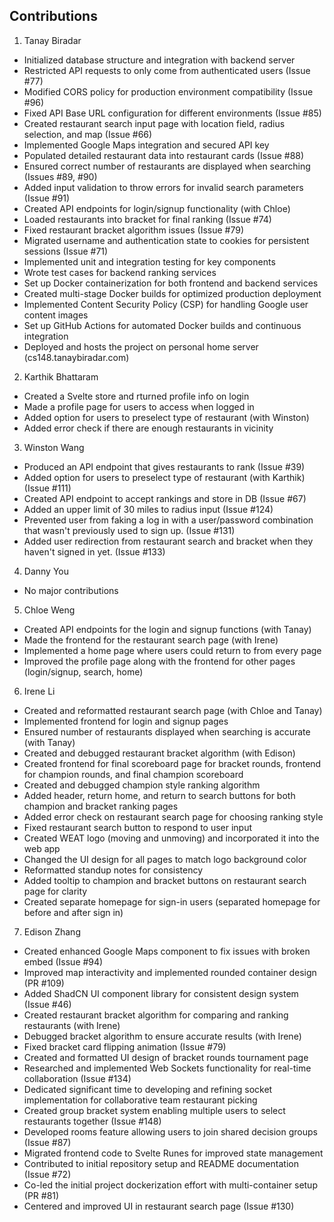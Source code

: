 ## Contributions
1. Tanay Biradar
- Initialized database structure and integration with backend server
- Restricted API requests to only come from authenticated users (Issue #77)
- Modified CORS policy for production environment compatibility (Issue #96)
- Fixed API Base URL configuration for different environments (Issue #85)
- Created restaurant search input page with location field, radius selection, and map (Issue #66)
- Implemented Google Maps integration and secured API key
- Populated detailed restaurant data into restaurant cards (Issue #88)
- Ensured correct number of restaurants are displayed when searching (Issues #89, #90)
- Added input validation to throw errors for invalid search parameters (Issue #91)
- Created API endpoints for login/signup functionality (with Chloe)
- Loaded restaurants into bracket for final ranking (Issue #74)
- Fixed restaurant bracket algorithm issues (Issue #79)
- Migrated username and authentication state to cookies for persistent sessions (Issue #71)
- Implemented unit and integration testing for key components
- Wrote test cases for backend ranking services
- Set up Docker containerization for both frontend and backend services
- Created multi-stage Docker builds for optimized production deployment
- Implemented Content Security Policy (CSP) for handling Google user content images
- Set up GitHub Actions for automated Docker builds and continuous integration
- Deployed and hosts the project on personal home server (cs148.tanaybiradar.com)
  
2. Karthik Bhattaram
- Created a Svelte store and rturned profile info on login
- Made a profile page for users to access when logged in
- Added option for users to preselect type of restaurant (with Winston)
- Added error check if there are enough restaurants in vicinity
  
3. Winston Wang
- Produced an API endpoint that gives restaurants to rank (Issue #39)
- Added option for users to preselect type of restaurant (with Karthik) (Issue #111)
- Created API endpoint to accept rankings and store in DB (Issue #67)
- Added an upper limit of 30 miles to radius input (Issue #124)
- Prevented user from faking a log in with a user/password combination that wasn't previously used to sign up. (Issue #131)
- Added user redirection from restaurant search and bracket when they haven't signed in yet. (Issue #133)
  
4. Danny You
- No major contributions

5. Chloe Weng
- Created API endpoints for the login and signup functions (with Tanay)
- Made the frontend for the restaurant search page (with Irene)
- Implemented a home page where users could return to from every page
- Improved the profile page along with the frontend for other pages (login/signup, search, home)

6. Irene Li
- Created and reformatted restaurant search page (with Chloe and Tanay)
- Implemented frontend for login and signup pages
- Ensured number of restaurants displayed when searching is accurate (with Tanay)
- Created and debugged restaurant bracket algorithm (with Edison)
- Created frontend for final scoreboard page for bracket rounds, frontend for champion rounds, and final champion scoreboard
- Created and debugged champion style ranking algorithm
- Added header, return home, and return to search buttons for both champion and bracket ranking pages
- Added error check on restaurant search page for choosing ranking style
- Fixed restaurant search button to respond to user input
- Created WEAT logo (moving and unmoving) and incorporated it into the web app
- Changed the UI design for all pages to match logo background color
- Reformatted standup notes for consistency
- Added tooltip to champion and bracket buttons on restaurant search page for clarity
- Created separate homepage for sign-in users (separated homepage for before and after sign in)

7. Edison Zhang
- Created enhanced Google Maps component to fix issues with broken embed (Issue #94)
- Improved map interactivity and implemented rounded container design (PR #109)
- Added ShadCN UI component library for consistent design system (Issue #46)
- Created restaurant bracket algorithm for comparing and ranking restaurants (with Irene)
- Debugged bracket algorithm to ensure accurate results (with Irene)
- Fixed bracket card flipping animation (Issue #79)
- Created and formatted UI design of bracket rounds tournament page
- Researched and implemented Web Sockets functionality for real-time collaboration (Issue #134)
- Dedicated significant time to developing and refining socket implementation for collaborative team restaurant picking
- Created group bracket system enabling multiple users to select restaurants together (Issue #148)
- Developed rooms feature allowing users to join shared decision groups (Issue #87)
- Migrated frontend code to Svelte Runes for improved state management
- Contributed to initial repository setup and README documentation (Issue #72)
- Co-led the initial project dockerization effort with multi-container setup (PR #81)
- Centered and improved UI in restaurant search page (Issue #130)

